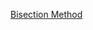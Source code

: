 [Bisection Method](https://docs.google.com/spreadsheets/d/1D-v69G3aB8w1Mav6hZF0-pSvlDsxAym0rdGtZN-rgRw/edit?usp=sharing)
